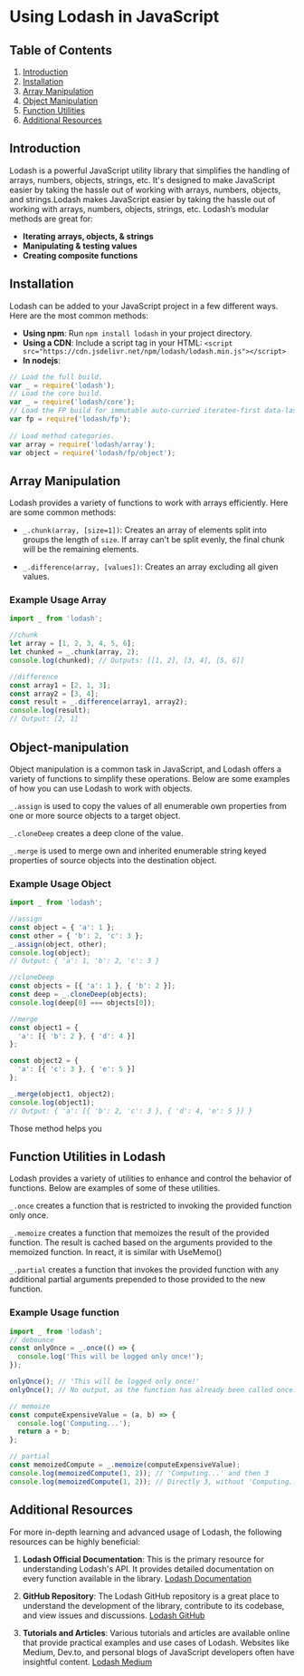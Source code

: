 # Using Lodash in JavaScript

## Table of Contents
1. [Introduction](#introduction)
2. [Installation](#installation)
3. [Array Manipulation](#array-manipulation)
4. [Object Manipulation](#object-manipulation)
5. [Function Utilities](#function-utilities)
6. [Additional Resources](#additional-resources)

## Introduction
Lodash is a powerful JavaScript utility library that simplifies the handling of arrays, numbers, objects, strings, etc. It's designed to make JavaScript easier by taking the hassle out of working with arrays, numbers, objects, and strings.Lodash makes JavaScript easier by taking the hassle out of working with arrays, numbers, objects, strings, etc.
Lodash’s modular methods are great for:

- **Iterating arrays, objects, & strings**
- **Manipulating & testing values**
- **Creating composite functions**


## Installation
Lodash can be added to your JavaScript project in a few different ways. Here are the most common methods:

- **Using npm**: Run `npm install lodash` in your project directory.
- **Using a CDN**: Include a script tag in your HTML: `<script src="https://cdn.jsdelivr.net/npm/lodash/lodash.min.js"></script>`
- **In nodejs**:
```javascript
// Load the full build.
var _ = require('lodash');
// Load the core build.
var _ = require('lodash/core');
// Load the FP build for immutable auto-curried iteratee-first data-last methods.
var fp = require('lodash/fp');
 
// Load method categories.
var array = require('lodash/array');
var object = require('lodash/fp/object');
```

## Array Manipulation
Lodash provides a variety of functions to work with arrays efficiently. Here are some common methods:

- `_.chunk(array, [size=1])`: Creates an array of elements split into groups the length of `size`. If array can't be split evenly, the final chunk will be the remaining elements.

- `_.difference(array, [values])`: Creates an array excluding all given values.

### Example Usage Array
```javascript
import _ from 'lodash';

//chunk 
let array = [1, 2, 3, 4, 5, 6];
let chunked = _.chunk(array, 2);
console.log(chunked); // Outputs: [[1, 2], [3, 4], [5, 6]]

//difference 
const array1 = [2, 1, 3];
const array2 = [3, 4];
const result = _.difference(array1, array2);
console.log(result);
// Output: [2, 1]
```
## Object-manipulation
Object manipulation is a common task in JavaScript, and Lodash offers a variety of functions to simplify these operations. Below are some examples of how you can use Lodash to work with objects.

`_.assign` is used to copy the values of all enumerable own properties from one or more source objects to a target object.

`_.cloneDeep` creates a deep clone of the value.

`_.merge` is used to merge own and inherited enumerable string keyed properties of source objects into the destination object.

### Example Usage Object
```javascript
import _ from 'lodash';

//assign 
const object = { 'a': 1 };
const other = { 'b': 2, 'c': 3 };
_.assign(object, other);
console.log(object);
// Output: { 'a': 1, 'b': 2, 'c': 3 }

//cloneDeep 
const objects = [{ 'a': 1 }, { 'b': 2 }];
const deep = _.cloneDeep(objects);
console.log(deep[0] === objects[0]);

//merge 
const object1 = {
  'a': [{ 'b': 2 }, { 'd': 4 }]
};

const object2 = {
  'a': [{ 'c': 3 }, { 'e': 5 }]
};

_.merge(object1, object2);
console.log(object1);
// Output: { 'a': [{ 'b': 2, 'c': 3 }, { 'd': 4, 'e': 5 }] }
```
Those method helps you
## Function Utilities in Lodash

Lodash provides a variety of utilities to enhance and control the behavior of functions. Below are examples of some of these utilities.

`_.once` creates a function that is restricted to invoking the provided function only once.

`_.memoize` creates a function that memoizes the result of the provided function. The result is cached based on the arguments provided to the memoized function. In react, it is similar with UseMemo()

`_.partial` creates a function that invokes the provided function with any additional partial arguments prepended to those provided to the new function.


### Example Usage function
```javascript
import _ from 'lodash';
// debounce
const onlyOnce = _.once(() => {
  console.log('This will be logged only once!');
});

onlyOnce(); // 'This will be logged only once!'
onlyOnce(); // No output, as the function has already been called once.

// memoize
const computeExpensiveValue = (a, b) => {
  console.log('Computing...');
  return a + b;
};

// partial 
const memoizedCompute = _.memoize(computeExpensiveValue);
console.log(memoizedCompute(1, 2)); // 'Computing...' and then 3
console.log(memoizedCompute(1, 2)); // Directly 3, without 'Computing...' as it's cached
```

## Additional Resources

For more in-depth learning and advanced usage of Lodash, the following resources can be highly beneficial:

1. **Lodash Official Documentation**: This is the primary resource for understanding Lodash's API. It provides detailed documentation on every function available in the library. [Lodash Documentation](https://lodash.com/docs/)

2. **GitHub Repository**: The Lodash GitHub repository is a great place to understand the development of the library, contribute to its codebase, and view issues and discussions. [Lodash GitHub](https://github.com/lodash/lodash)

3. **Tutorials and Articles**: Various tutorials and articles are available online that provide practical examples and use cases of Lodash. Websites like Medium, Dev.to, and personal blogs of JavaScript developers often have insightful content. [Lodash Medium](https://medium.com/techshots/introduction-to-lodash-4d1518eac63a#:~:text=Lodash%20is%20a%20JavaScript%20library%20which%20provides%20utility%20functions%20for,enhancing%20productivity%20and%20code%20readability.&text=Lodash%20provides%20a%20plethora%20of,when%20dealing%20with%20javascript%20objects.)
